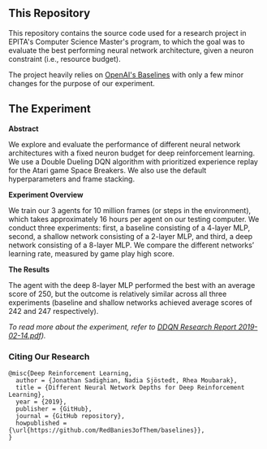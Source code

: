 ## This Repository
This repository contains the source code used for a research project in 
EPITA's Computer Science Master's program, to which the goal was to evaluate the
best performing neural network architecture, given a neuron constraint (i.e., 
resource budget).

The project heavily relies on [OpenAI's Baselines](https://github.com/openai/baselines) 
with only a few minor changes for the purpose of our experiment. 

## The Experiment
**Abstract**

We explore and evaluate the performance of different neural network architectures 
with a fixed neuron budget for deep reinforcement learning. We use a Double 
Dueling DQN algorithm with prioritized experience replay for the Atari game 
Space Breakers. We also use the default hyperparameters and frame stacking. 

**Experiment Overview**

We train our 3 agents for 10 million frames (or steps in the environment), 
which takes approximately 16 hours per agent on our testing computer. We 
conduct three experiments: first, a baseline consisting of a 4-layer MLP, 
second, a shallow network consisting of a 2-layer MLP, and third, 
a deep network consisting of a 8-layer MLP. We compare the different 
networks’ learning rate, measured by game play high score.

**The Results**

The agent with the deep 8-layer MLP performed the best with an average 
score of 250, but the outcome is relatively similar across all three 
experiments (baseline and shallow networks achieved average scores
of 242 and 247 respectively).

_To read more about the experiment, refer to 
[DDQN Research Report 2019-02-14.pdf](https://github.com/RedBanies3ofThem/baselines/blob/master/DDQNResearchReport2019-02-14.pdf))._

### Citing Our Research

    @misc{Deep Reinforcement Learning,
      author = {Jonathan Sadighian, Nadia Sjöstedt, Rhea Moubarak},
      title = {Different Neural Network Depths for Deep Reinforcement Learning},
      year = {2019},
      publisher = {GitHub},
      journal = {GitHub repository},
      howpublished = {\url{https://github.com/RedBanies3ofThem/baselines}},
    }

